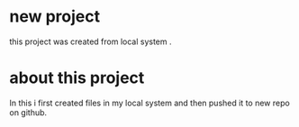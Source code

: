 # new project 
this project was created from local system .

# about this project 
In this i first created files in my local system and then pushed it to new repo on github.